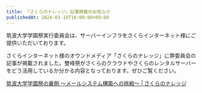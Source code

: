 ```yaml
---
title: 「さくらのナレッジ」記事掲載のお知らせ
publishedAt: 2024-03-19T16:00:00+09:00
---
```


筑波大学学園祭実行委員会は、サーバーインフラをさくらインターネット様にご提供いただいております。

さくらインターネット様のオウンドメディア「さくらのナレッジ」に弊委員会の記事が掲載されました。雙峰祭がさくらのクラウドやさくらのレンタルサーバーをどう活用しているか分かる内容となっております。ぜひご覧ください。

[筑波大学学園祭の裏側 〜メールシステム構築への挑戦〜 | さくらのナレッジ](https://knowledge.sakura.ad.jp/37280/)
